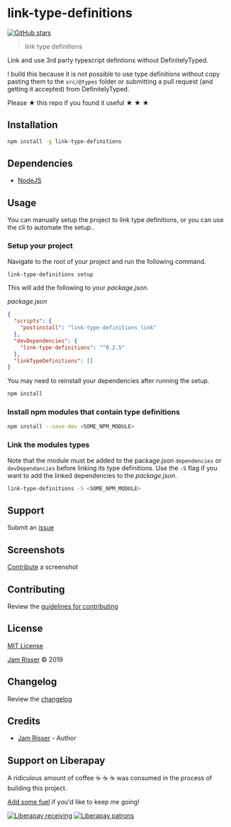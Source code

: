 # link-type-definitions

[![GitHub stars](https://img.shields.io/github/stars/codejamninja/link-type-definitions.svg?style=social&label=Stars)](https://github.com/codejamninja/link-type-definitions)

> link type definitions

Link and use 3rd party typescript defintions without DefinitelyTyped.

I build this because it is not possible to use type definitions without copy pasting them to the `src/@types` folder or submitting a pull request (and getting it accepted) from DefinitelyTyped.

Please ★ this repo if you found it useful ★ ★ ★

## Installation

```sh
npm install -g link-type-definitions
```

## Dependencies

- [NodeJS](https://nodejs.org)

## Usage

You can manually setup the project to link type definitions, or you can use the cli to automate the setup..

### Setup your project

Navigate to the root of your project and run the following command.

```sh
link-type-definitions setup
```

This will add the following to your _package.json_.

_package.json_

```json
{
  "scripts": {
    "postinstall": "link-type-definitions link"
  },
  "devDependencies": {
    "link-type-definitions": "^0.2.5"
  },
  "linkTypeDefinitions": []
}
```

You may need to reinstall your dependencies after running the setup.

```sh
npm install
```

### Install npm modules that contain type definitions

```sh
npm install --save-dev <SOME_NPM_MODULE>
```

### Link the modules types

Note that the module must be added to the package.json `dependencies` or `devDependancies` before linking its type definitions. Use the `-S` flag if you want to add the linked dependencies to the _package.json_.

```sh
link-type-definitions -S <SOME_NPM_MODULE>
```

## Support

Submit an [issue](https://github.com/codejamninja/link-type-definitions/issues/new)

## Screenshots

[Contribute](https://github.com/codejamninja/link-type-definitions/blob/master/CONTRIBUTING.md) a screenshot

## Contributing

Review the [guidelines for contributing](https://github.com/codejamninja/link-type-definitions/blob/master/CONTRIBUTING.md)

## License

[MIT License](https://github.com/codejamninja/link-type-definitions/blob/master/LICENSE)

[Jam Risser](https://codejam.ninja) © 2019

## Changelog

Review the [changelog](https://github.com/codejamninja/link-type-definitions/blob/master/CHANGELOG.md)

## Credits

- [Jam Risser](https://codejam.ninja) - Author

## Support on Liberapay

A ridiculous amount of coffee ☕ ☕ ☕ was consumed in the process of building this project.

[Add some fuel](https://liberapay.com/codejamninja/donate) if you'd like to keep me going!

[![Liberapay receiving](https://img.shields.io/liberapay/receives/codejamninja.svg?style=flat-square)](https://liberapay.com/codejamninja/donate)
[![Liberapay patrons](https://img.shields.io/liberapay/patrons/codejamninja.svg?style=flat-square)](https://liberapay.com/codejamninja/donate)
